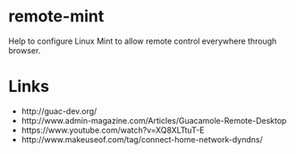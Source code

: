 # remote-mint
Help to configure Linux Mint to allow remote control everywhere through browser.

# Links

<ul>
  <li>
    http://guac-dev.org/
  </li>
  <li>
    http://www.admin-magazine.com/Articles/Guacamole-Remote-Desktop
  </li>
  <li>
    https://www.youtube.com/watch?v=XQ8XLTtuT-E
  </li>
  <li>
    http://www.makeuseof.com/tag/connect-home-network-dyndns/
  </li>
</ul>
